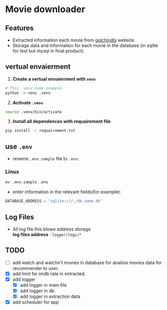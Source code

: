 # Movie downloader

## Features
- Extracted information each movie from [golchindls](https://golchindls.ir/) website.
- Storage data and information for each movie in the database (in sqlite for test but mysql in final product).


## vertual envaierment
1. **Create a vertual envaierment with `venv`**
```bash
# This .venv name example
python -m venv .venv
```
2. **Activate `.venv`**
```bash
source .venv/bin/activate
```
3. **Install all dependences with requairement file**
```bash
pip install -r requairement.txt
```

## use `.env` 
- rename `.env.sample` file to `.env`:
### Linux
```bash
mv .env.sample .env
```
- enter information in the relevant fields(for example):
```python
DATABASE_ADDRESS = "sqlite:///./db_name.db"
```

## Log Files
- All log file this blowe address storage  
**log files address** : `logger/logs/*`


## TODO
- [ ] add watch and watchn't movies in database for analisis movies data for recommender to user.
- [X] add limit for imdb rate in extracted.
- [X] add logger
  - [X] add logger in main file
  - [X] add logger in db
  - [X] add logger in extraction data
- [X] add scheduler for app
